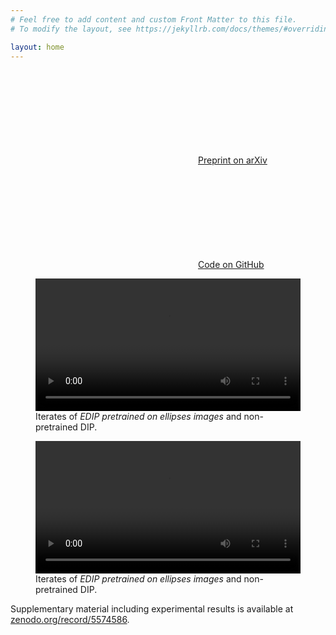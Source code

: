 ```yaml
---
# Feel free to add content and custom Front Matter to this file.
# To modify the layout, see https://jekyllrb.com/docs/themes/#overriding-theme-defaults

layout: home
---
```


<a href="https://arxiv.org/pdf/2111.11926.pdf" title="{{ social.github | escape }}"><svg class="svg-icon" style="fill-color:#828282"><image class="svg-icon" xlink:href="{{ '/assets/pdf17.svg' | relative_url }}"/></svg>Preprint on arXiv</a>

<a href="{{ site.github.repository_url }}" title="{{ social.github | escape }}"><svg class="svg-icon grey"><use xlink:href="{{ '/assets/minima-social-icons.svg#github' | relative_url }}"></use></svg>Code on GitHub</a>

<figure>
<video width="100%" controls>
<source src="{{ site.baseurl }}/assets/videos/edip_ellipses_lotus_20.mp4" type="video/mp4">
Your browser does not support the video tag.
</video>
<figcaption>Iterates of <em>EDIP pretrained on ellipses images</em> and non-pretrained DIP.</figcaption>
</figure>

<figure>
<video width="100%" controls>
<source src="{{ site.baseurl }}/assets/videos/edip_ellipses_walnut_120.mp4" type="video/mp4">
Your browser does not support the video tag.
</video>
<figcaption>Iterates of <em>EDIP pretrained on ellipses images</em> and non-pretrained DIP.</figcaption>
</figure>

Supplementary material including experimental results is available at [zenodo.org/record/5574586](https://zenodo.org/record/5574586).
